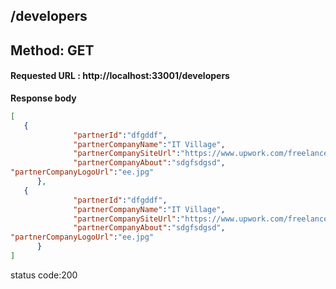 
## /developers

## Method: GET



#### Requested URL : http://localhost:33001/developers<br>



**Response body**
```json
[
   {
              "partnerId":"dfgddf",
              "partnerCompanyName":"IT Village",
              "partnerCompanySiteUrl":"https://www.upwork.com/freelancers/~01882dd094c64cadc7",
              "partnerCompanyAbout":"sdgfsdgsd",
"partnerCompanyLogoUrl":"ee.jpg"
      },
   {
              "partnerId":"dfgddf",
              "partnerCompanyName":"IT Village",
              "partnerCompanySiteUrl":"https://www.upwork.com/freelancers/~01882dd094c64cadc7",
              "partnerCompanyAbout":"sdgfsdgsd",
"partnerCompanyLogoUrl":"ee.jpg"
      }
]
```

status code:200

